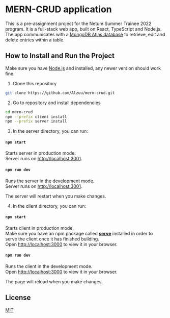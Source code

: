 # MERN-CRUD application

This is a pre-assignment project for the Netum Summer Trainee 2022 program. It is a full-stack web app, built on React, TypeScript and Node.js. The app communicates with a [MongoDB Atlas database](https://www.mongodb.com/) to retrieve, edit and delete entries within a table.

## How to Install and Run the Project

Make sure you have [Node.js](https://nodejs.org/en/) and installed, any newer version should work fine.

1. Clone this repository

```bash
git clone https://github.com/Alzuu/mern-crud.git
```

2. Go to repository and install dependencies

```bash
cd mern-crud
npm --prefix client install
npm --prefix server install
```

3. In the server directory, you can run:

#### `npm start`

Starts server in production mode.\
Server runs on [http://localhost:3001](http://localhost:3001).

#### `npm run dev`

Runs the server in the development mode.\
Server runs on [http://localhost:3001](http://localhost:3001).

The server will restart when you make changes.

4. In the client directory, you can run:

#### `npm start`

Starts client in production mode.\
Make sure you have an npm package called [**serve**](https://www.npmjs.com/package/serve) installed in order to serve the client once it has finished building.\
Open [http://localhost:3000](http://localhost:3000) to view it in your browser.

#### `npm run dev`

Runs the client in the development mode.\
Open [http://localhost:3000](http://localhost:3000) to view it in your browser.

The page will reload when you make changes.

## License

[MIT](https://choosealicense.com/licenses/mit/)
